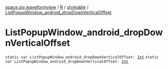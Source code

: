 [space.siy.waveformview](../../index.md) / [R](../index.md) / [styleable](index.md) / [ListPopupWindow_android_dropDownVerticalOffset](./-list-popup-window_android_drop-down-vertical-offset.md)

# ListPopupWindow_android_dropDownVerticalOffset

`static var ListPopupWindow_android_dropDownVerticalOffset: `[`Int`](https://kotlinlang.org/api/latest/jvm/stdlib/kotlin/-int/index.html)
`static var ListPopupWindow_android_dropDownVerticalOffset: `[`Int`](https://kotlinlang.org/api/latest/jvm/stdlib/kotlin/-int/index.html)
